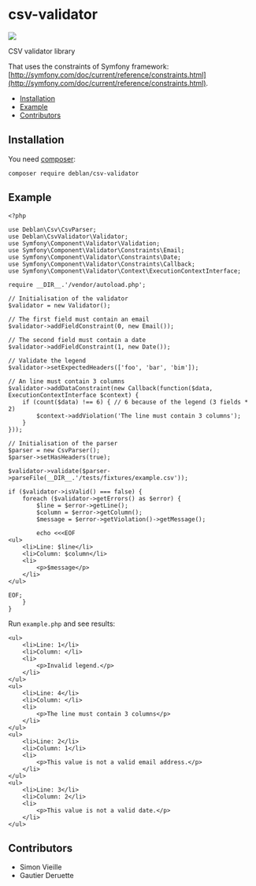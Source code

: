 csv-validator
=============

[![](https://phpci.gitnet.fr/build-status/image/1?branch=master&label=PHPCensor&style=flat-square)](https://phpci.gitnet.fr/build-status/view/1)

CSV validator library

That uses the constraints of Symfony framework: [http://symfony.com/doc/current/reference/constraints.html](http://symfony.com/doc/current/reference/constraints.html).

* [Installation](#installation)
* [Example](#example)
* [Contributors](#contributors)

Installation
------------

You need [composer](https://getcomposer.org/):

	composer require deblan/csv-validator


Example
-------

```
<?php

use Deblan\Csv\CsvParser;
use Deblan\CsvValidator\Validator;
use Symfony\Component\Validator\Validation;
use Symfony\Component\Validator\Constraints\Email;
use Symfony\Component\Validator\Constraints\Date;
use Symfony\Component\Validator\Constraints\Callback;
use Symfony\Component\Validator\Context\ExecutionContextInterface;

require __DIR__.'/vendor/autoload.php';

// Initialisation of the validator
$validator = new Validator();

// The first field must contain an email
$validator->addFieldConstraint(0, new Email());

// The second field must contain a date
$validator->addFieldConstraint(1, new Date());

// Validate the legend
$validator->setExpectedHeaders(['foo', 'bar', 'bim']);

// An line must contain 3 columns
$validator->addDataConstraint(new Callback(function($data, ExecutionContextInterface $context) {
    if (count($data) !== 6) { // 6 because of the legend (3 fields * 2)
        $context->addViolation('The line must contain 3 columns');
    }
}));

// Initialisation of the parser
$parser = new CsvParser();
$parser->setHasHeaders(true);

$validator->validate($parser->parseFile(__DIR__.'/tests/fixtures/example.csv'));

if ($validator->isValid() === false) {
    foreach ($validator->getErrors() as $error) {
        $line = $error->getLine();
        $column = $error->getColumn();
        $message = $error->getViolation()->getMessage();

        echo <<<EOF
<ul>
    <li>Line: $line</li>
    <li>Column: $column</li>
    <li>
        <p>$message</p>
    </li>
</ul>

EOF;
    }
}
```

Run `example.php` and see results:

```
<ul>
    <li>Line: 1</li>
    <li>Column: </li>
    <li>
        <p>Invalid legend.</p>
    </li>
</ul>
<ul>
    <li>Line: 4</li>
    <li>Column: </li>
    <li>
        <p>The line must contain 3 columns</p>
    </li>
</ul>
<ul>
    <li>Line: 2</li>
    <li>Column: 1</li>
    <li>
        <p>This value is not a valid email address.</p>
    </li>
</ul>
<ul>
    <li>Line: 3</li>
    <li>Column: 2</li>
    <li>
        <p>This value is not a valid date.</p>
    </li>
</ul>
```

Contributors
------------

* Simon Vieille
* Gautier Deruette
